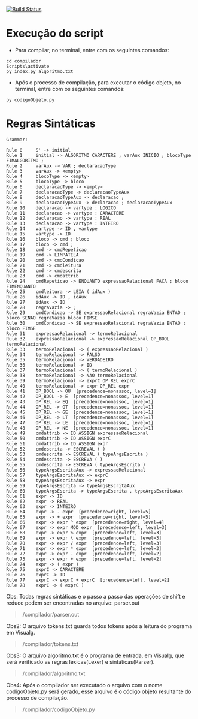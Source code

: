 [![Build Status](https://travis-ci.com/joaomota59/compiladorLexicoSintaticoSematinco.svg?branch=main)](https://travis-ci.com/joaomota59/compiladorLexicoSintaticoSematinco)
# Execução do script
* Para compilar, no terminal, entre com os seguintes comandos:
``` shell
cd compilador
Scripts\activate
py index.py algoritmo.txt
```
* Após o processo de compilação, para executar o código objeto, no terminal, entre com os seguintes comandos:
``` shell
py codigoObjeto.py
```

# Regras Sintáticas
```
Grammar:

Rule 0     S' -> initial
Rule 1     initial -> ALGORITMO CARACTERE ; varAux INICIO ; blocoType FIMALGORITMO ;
Rule 2     varAux -> VAR ; declaracaoType
Rule 3     varAux -> <empty>
Rule 4     blocoType -> <empty>
Rule 5     blocoType -> bloco
Rule 6     declaracaoType -> <empty>
Rule 7     declaracaoType -> declaracaoTypeAux
Rule 8     declaracaoTypeAux -> declaracao ;
Rule 9     declaracaoTypeAux -> declaracao ; declaracaoTypeAux
Rule 10    declaracao -> vartype : LOGICO
Rule 11    declaracao -> vartype : CARACTERE
Rule 12    declaracao -> vartype : REAL
Rule 13    declaracao -> vartype : INTEIRO
Rule 14    vartype -> ID , vartype
Rule 15    vartype -> ID
Rule 16    bloco -> cmd ; bloco
Rule 17    bloco -> cmd ;
Rule 18    cmd -> cmdRepeticao
Rule 19    cmd -> LIMPATELA
Rule 20    cmd -> cmdCondicao
Rule 21    cmd -> cmdleitura
Rule 22    cmd -> cmdescrita
Rule 23    cmd -> cmdattrib
Rule 24    cmdRepeticao -> ENQUANTO expressaoRelacional FACA ; bloco FIMENQUANTO
Rule 25    cmdleitura -> LEIA ( idAux )
Rule 26    idAux -> ID , idAux
Rule 27    idAux -> ID
Rule 28    regraVazia -> ;
Rule 29    cmdCondicao -> SE expressaoRelacional regraVazia ENTAO ; bloco SENAO regraVazia bloco FIMSE
Rule 30    cmdCondicao -> SE expressaoRelacional regraVazia ENTAO ; bloco FIMSE
Rule 31    expressaoRelacional -> termoRelacional
Rule 32    expressaoRelacional -> expressaoRelacional OP_BOOL termoRelacional
Rule 33    termoRelacional -> ( expressaoRelacional )
Rule 34    termoRelacional -> FALSO
Rule 35    termoRelacional -> VERDADEIRO
Rule 36    termoRelacional -> ID
Rule 37    termoRelacional -> ( termoRelacional )
Rule 38    termoRelacional -> NAO termoRelacional
Rule 39    termoRelacional -> exprC OP_REL exprC
Rule 40    termoRelacional -> expr OP_REL expr
Rule 41    OP_BOOL -> OU  [precedence=nonassoc, level=1]
Rule 42    OP_BOOL -> E  [precedence=nonassoc, level=1]
Rule 43    OP_REL -> EQ  [precedence=nonassoc, level=1]
Rule 44    OP_REL -> GT  [precedence=nonassoc, level=1]
Rule 45    OP_REL -> GE  [precedence=nonassoc, level=1]
Rule 46    OP_REL -> LT  [precedence=nonassoc, level=1]
Rule 47    OP_REL -> LE  [precedence=nonassoc, level=1]
Rule 48    OP_REL -> NE  [precedence=nonassoc, level=1]
Rule 49    cmdattrib -> ID ASSIGN expressaoRelacional
Rule 50    cmdattrib -> ID ASSIGN exprC
Rule 51    cmdattrib -> ID ASSIGN expr
Rule 52    cmdescrita -> ESCREVAL ( )
Rule 53    cmdescrita -> ESCREVAL ( typeArgsEscrita )
Rule 54    cmdescrita -> ESCREVA ( )
Rule 55    cmdescrita -> ESCREVA ( typeArgsEscrita )
Rule 56    typeArgsEscritaAux -> expressaoRelacional
Rule 57    typeArgsEscritaAux -> exprC
Rule 58    typeArgsEscritaAux -> expr
Rule 59    typeArgsEscrita -> typeArgsEscritaAux
Rule 60    typeArgsEscrita -> typeArgsEscrita , typeArgsEscritaAux
Rule 61    expr -> ID
Rule 62    expr -> REAL
Rule 63    expr -> INTEIRO
Rule 64    expr -> - expr  [precedence=right, level=5]
Rule 65    expr -> + expr  [precedence=right, level=5]
Rule 66    expr -> expr ^ expr  [precedence=right, level=4]
Rule 67    expr -> expr MOD expr  [precedence=left, level=3]
Rule 68    expr -> expr % expr  [precedence=left, level=3]
Rule 69    expr -> expr \ expr  [precedence=left, level=3]
Rule 70    expr -> expr / expr  [precedence=left, level=3]
Rule 71    expr -> expr * expr  [precedence=left, level=3]
Rule 72    expr -> expr - expr  [precedence=left, level=2]
Rule 73    expr -> expr + expr  [precedence=left, level=2]
Rule 74    expr -> ( expr )
Rule 75    exprC -> CARACTERE
Rule 76    exprC -> ID
Rule 77    exprC -> exprC + exprC  [precedence=left, level=2]
Rule 78    exprC -> ( exprC )
```


Obs: Todas regras sintáticas e o passo a passo das operações de shift e reduce podem ser encontradas no arquivo: parser.out 
> ./compilador/parser.out

Obs2: O arquivo tokens.txt guarda todos tokens após a leitura do programa em Visualg.
> ./compilador/tokens.txt

Obs3: O arquivo algoritmo.txt é o programa de entrada, em Visualg, que será verificado as regras léxicas(Lexer) e sintáticas(Parser).
> ./compilador/algoritmo.txt

Obs4: Após o compilador ser executado o arquivo com o nome codigoObjeto.py será gerado, esse arquivo é o código objeto resultante do processo de compilação.
> ./compilador/codigoObjeto.py
